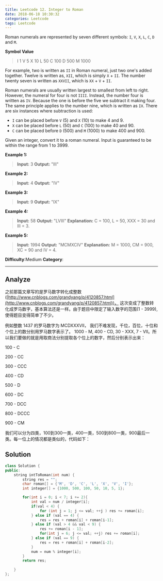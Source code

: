 ```yaml
---
title: Leetcode 12. Integer to Roman
date: 2018-06-18 10:30:32
categories: Leetcode
tags: Leetcode
---
```


﻿Roman numerals are represented by seven different symbols: `I`,  `V`,  `X`,  `L`,  `C`,  `D`  and  `M`.

**Symbol**       **Value**
>I             1
V             5
X             10
L             50
C             100
D             500
M             1000
<!--more-->
For example, two is written as  `II` in Roman numeral, just two one's added together. Twelve is written as,  `XII`, which is simply  `X`  +  `II`. The number twenty seven is written as  `XXVII`, which is  `XX`  +  `V`  +  `II`.

Roman numerals are usually written largest to smallest from left to right. However, the numeral for four is not  `IIII`. Instead, the number four is written as  `IV`. Because the one is before the five we subtract it making four. The same principle applies to the number nine, which is written as  `IX`. There are six instances where subtraction is used:

-   `I`  can be placed before  `V`  (5) and  `X`  (10) to make 4 and 9.
-   `X`  can be placed before  `L`  (50) and  `C`  (100) to make 40 and 90.
-   `C`  can be placed before  `D`  (500) and  `M`  (1000) to make 400 and 900.

Given an integer, convert it to a roman numeral. Input is guaranteed to be within the range from 1 to 3999.

**Example 1:**
>**Input:** 3
**Output:** "III"

**Example 2:**
>**Input:** 4
**Output:** "IV"

**Example 3:**
>**Input:** 9
**Output:** "IX"

**Example 4:**
>**Input:** 58
**Output:** "LVIII"
**Explanation:** C = 100, L = 50, XXX = 30 and III = 3.

**Example 5:**

>**Input:** 1994
**Output:** "MCMXCIV"
**Explanation:** M = 1000, CM = 900, XC = 90 and IV = 4.

**Difficulty**:Medium
**Category**:  
<!--more-->
*****

## Analyze
之前那篇文章写的是罗马数字转化成整数([http://www.cnblogs.com/grandyang/p/4120857.html](http://www.cnblogs.com/grandyang/p/4120857.html))， 这次变成了整数转化成罗马数字，基本算法还是一样。由于题目中限定了输入数字的范围(1 - 3999), 使得题目变得简单了不少。

例如整数 1437 的罗马数字为 MCDXXXVII， 我们不难发现，千位，百位，十位和个位上的数分别用罗马数字表示了。 1000 - M, 400 - CD, 30 - XXX, 7 - VII。所以我们要做的就是用取商法分别提取各个位上的数字，然后分别表示出来：

100 - C

200 - CC

300 - CCC

400 - CD

500 - D

600 - DC

700 - DCC

800 - DCCC

900 - CM

我们可以分为四类，100到300一类，400一类，500到800一类，900最后一类。每一位上的情况都是类似的，代码如下：
## Solution
```cpp
class Solution {
public:
    string intToRoman(int num) {
        string res = "";
        char roman[] = {'M', 'D', 'C', 'L', 'X', 'V', 'I'};
        int integer[] = {1000, 500, 100, 50, 10, 5, 1};

        for(int i = 0; i < 7; i += 2){
            int val = num / integer[i]; 
            if(val < 4) {
                for (int j = 1; j <= val; ++j ) res += roman[i];
            } else if (val == 4) {
                res = res + roman[i] + roman[i-1];
            } else if (val > 4 && val < 9) {
                res += roman[i - 1];
                for(int j = 6; j <= val; ++j) res += roman[i];
            } else if (val == 9) { 
                res = res + roman[i] + roman[i-2];
            }
            num = num % integer[i];
        }
        return res;
        
    }
};
```
